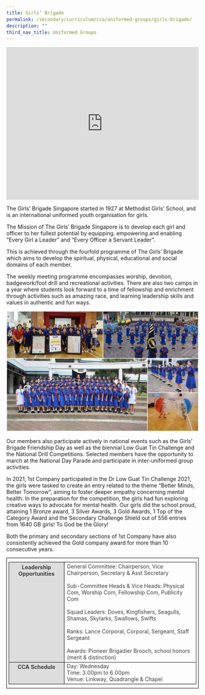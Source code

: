 ```yaml
---
title: Girls’ Brigade
permalink: /secondary/curriculum/cca/uniformed-groups/girls-brigade/
description: ""
third_nav_title: Uniformed Groups
---
```

<div style="width:100%; height:400px">
  <iframe class="ive_eobj_center" allowfullscreen="" frameborder="0" title="MGS Heritage Video" src="https://www.youtube.com/embed/_4GY9bmmbCA" height="100%" width="100%">
  </iframe>
</div>


The Girls’ Brigade Singapore started in 1927 at Methodist Girls’ School, and is an international uniformed youth organisation for girls.

  

The Mission of The Girls’ Brigade Singapore is to develop each girl and officer to her fullest potential by equipping. empowering and enabling ”Every Girl a Leader” and “Every Officer a Servant Leader”.

  

This is achieved through the fourfold programme of The Girls’ Brigade which aims to develop the spiritual, physical, educational and social domains of each member.

  

The weekly meeting programme encompasses worship, devotion, badgework/foot drill and recreational activities. There are also two camps in a year where students look forward to a time of fellowship and enrichment through activities such as amazing race, and learning leadership skills and values in authentic and fun ways.

![](/images/Sec_cca/girl%20brigade.jpg)

Our members also participate actively in national events such as the Girls’ Brigade Friendship Day as well as the biennial Low Guat Tin Challenge and the National Drill Competitions. Selected members have the opportunity to march at the National Day Parade and participate in inter-uniformed group activities.

  

In 2021, 1st Company participated in the Dr Low Guat Tin Challenge 2021, the girls were tasked to create an entry related to the theme “Better Minds, Better Tomorrow”, aiming to foster deeper empathy concerning mental health. In the preparation for the competition, the girls had fun exploring creative ways to advocate for mental health. Our girls did the school proud, attaining 1 Bronze award, 3 Silver Awards, 3 Gold Awards, 1 Top of the Category Award and the Secondary Challenge Shield out of 556 entries from 1640 GB girls! To God be the Glory! 

  

Both the primary and secondary sections of 1st Company have also consistently achieved the Gold company award for more than 10 consecutive years.

<style type="text/css">
.tg {
    border-color: black;
    border-style: solid;
    border-width: 1px;
    color: #3D3D3D;
    padding: 10px 5px;
}
.tg td {
    overflow: hidden;
    word-break: normal;
}
.tg th {
    background-color: #DDD;
    border-color: black;
    border-style: solid;
    border-width: 1px;
    color: #3D3D3D;
    font-weight: bold;
}
.tg .tr-norm {
    border-color: black;
    border-style: solid;
    border-width: 1px;
    vertical-align: top;
}
.tg .tr-header {
    border-color: black;
    border-style: solid;
    border-width: 1px;
    color: #3D3D3D;
    font-weight: bold;
    vertical-align: top
}
</style>

<table class="tg">
  <thead>
    <tr>
      <th class="tr-header">Leadership Opportunities</th>
      <td class="tr-norm">General Committee: Chairperson, Vice Chairperson, Secretary &amp; Asst Secretary<br>
        <br>Sub-Committee Heads &amp; Vice Heads: Physical Com, Worship Com, Fellowship Com, Publicity Com<br>
        <br>Squad Leaders: Doves, Kingfishers, Seagulls, Shamas, Skylarks, Swallows, Swifts<br>
        <br>Ranks: Lance Corporal, Corporal, Sergeant, Staff Sergeant<br>
        <br>Awards: Pioneer Brigadier Brooch, school honors (merit &amp; distinction)
			</td>
		</tr>
  </thead>
  <tbody>
    <tr>
      <th class="tr-header">CCA Schedule</th>
      <td class="tr-norm">Day: Wednesday<br>
        Time: 3.00pm to 6.00pm<br>
    Venue: Linkway, Quadrangle &amp; Chapel
				</td>
		</tr>
  </tbody>
</table>